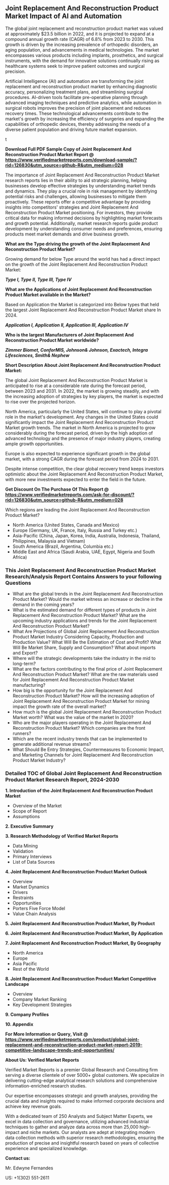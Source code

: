 <h2>Joint Replacement And Reconstruction Product Market Impact of AI and Automation</h2><p>The global joint replacement and reconstruction product market was valued at approximately $23.5 billion in 2022, and it is projected to expand at a compound annual growth rate (CAGR) of 6.8% from 2023 to 2030. This growth is driven by the increasing prevalence of orthopedic disorders, an aging population, and advancements in medical technologies. The market encompasses various products including implants, prosthetics, and surgical instruments, with the demand for innovative solutions continually rising as healthcare systems seek to improve patient outcomes and surgical precision.</p><p>Artificial Intelligence (AI) and automation are transforming the joint replacement and reconstruction product market by enhancing diagnostic accuracy, personalizing treatment plans, and streamlining surgical procedures. AI-driven tools facilitate pre-operative planning through advanced imaging techniques and predictive analytics, while automation in surgical robots improves the precision of joint placement and reduces recovery times. These technological advancements contribute to the market's growth by increasing the efficiency of surgeries and expanding the capabilities of orthopedic devices, thereby addressing the needs of a diverse patient population and driving future market expansion.</p>t</p><p id="" class=""><strong>Download Full PDF Sample Copy of Joint Replacement And Reconstruction Product Market Report @ <a href="https://www.verifiedmarketreports.com/download-sample/?rid=126830&utm_source=github-R&utm_medium=028" target="_blank">https://www.verifiedmarketreports.com/download-sample/?rid=126830&utm_source=github-R&utm_medium=028</a></strong></p><p>The importance of&nbsp;Joint Replacement And Reconstruction Product Market research reports lies in their ability to aid strategic planning, helping businesses develop effective strategies by understanding market trends and dynamics. They play a crucial role in risk management by identifying potential risks and challenges, allowing businesses to mitigate them proactively. These reports offer a competitive advantage by providing insights into competitors' strategies and Joint Replacement And Reconstruction Product Market positioning. For investors, they provide critical data for making informed decisions by highlighting market forecasts and growth potential. Additionally, market research reports guide product development by understanding consumer needs and preferences, ensuring products meet market demands and drive business growth.</p><p><strong>What are the&nbsp;Type driving the growth of the Joint Replacement And Reconstruction Product Market?</strong></p><p id="" class="">Growing demand for below Type around the world has had a direct impact on the growth of the Joint Replacement And Reconstruction Product Market:</p><em><strong>Type I, Type II, Type III, Type IV</strong></em></p><strong>What are the&nbsp;Applications&nbsp;of Joint Replacement And Reconstruction Product Market available in the Market?</strong></p><p id="" class="">Based on Application the Market is categorized into Below types that held the largest Joint Replacement And Reconstruction Product Market share In 2024.</p><em><strong>Application I, Application II, Application III, Application IV</strong></em></p><strong>Who is the largest Manufacturers of Joint Replacement And Reconstruction Product Market worldwide?</strong></p><p><em><strong>Zimmer Biomet, ConforMIS, Johnson& Johnson, Exactech, Integra Lifesciences, Smith& Nephew</strong></em></p><p id="" class=""><strong>Short Description About Joint Replacement And Reconstruction Product Market:</strong></p><p>The global Joint Replacement And Reconstruction Product Market is anticipated to rise at a considerable rate during the forecast period, between 2023 and 2031. In 2022, the market is growing steadily, and with the increasing adoption of strategies by key players, the market is expected to rise over the projected horizon.</p><p>North America, particularly the United States, will continue to play a pivotal role in the market's development. Any changes in the United States could significantly impact the Joint Replacement And Reconstruction Product Market growth trends. The market in North America is projected to grow considerably during the forecast period, driven by the high adoption of advanced technology and the presence of major industry players, creating ample growth opportunities.</p><p>Europe is also expected to experience significant growth in the global market, with a strong CAGR during the forecast period from 2024 to 2031.</p><p>Despite intense competition, the clear global recovery trend keeps investors optimistic about the Joint Replacement And Reconstruction Product Market, with more new investments expected to enter the field in the future.</p><p id="" class=""><strong>Get Discount On The Purchase Of This Report @ <a href="https://www.verifiedmarketreports.com/ask-for-discount/?rid=126830&utm_source=github-R&utm_medium=028" target="_blank">https://www.verifiedmarketreports.com/ask-for-discount/?rid=126830&utm_source=github-R&utm_medium=028</a></strong></p>Which regions are leading the Joint Replacement And Reconstruction Product Market?</p><ul><li>North America (United States, Canada and Mexico)</li><li>Europe (Germany, UK, France, Italy, Russia and Turkey etc.)</li><li>Asia-Pacific (China, Japan, Korea, India, Australia, Indonesia, Thailand, Philippines, Malaysia and Vietnam)</li><li>South America (Brazil, Argentina, Columbia etc.)</li><li>Middle East and Africa (Saudi Arabia, UAE, Egypt, Nigeria and South Africa)</li></ul><h3 id="" class="">This Joint Replacement And Reconstruction Product Market Research/Analysis Report Contains Answers to your following Questions</h3><ul><li>What are the global trends in the Joint Replacement And Reconstruction Product Market? Would the market witness an increase or decline in the demand in the coming years?</li><li>What is the estimated demand for different types of products in Joint Replacement And Reconstruction Product Market? What are the upcoming industry applications and trends for the Joint Replacement And Reconstruction Product Market?</li><li>What Are Projections of Global Joint Replacement And Reconstruction Product Market Industry Considering Capacity, Production and Production Value? What Will Be the Estimation of Cost and Profit? What Will Be Market Share, Supply and Consumption? What about imports and Export?</li><li>Where will the strategic developments take the industry in the mid to long-term?</li><li>What are the factors contributing to the final price of Joint Replacement And Reconstruction Product Market? What are the raw materials used for Joint Replacement And Reconstruction Product Market manufacturing?</li><li>How big is the opportunity for the Joint Replacement And Reconstruction Product Market? How will the increasing adoption of Joint Replacement And Reconstruction Product Market for mining impact the growth rate of the overall market?</li><li>How much is the global Joint Replacement And Reconstruction Product Market worth? What was the value of the market In 2020?</li><li>Who are the major players operating in the Joint Replacement And Reconstruction Product Market? Which companies are the front runners?</li><li>Which are the recent industry trends that can be implemented to generate additional revenue streams?</li><li>What Should Be Entry Strategies, Countermeasures to Economic Impact, and Marketing Channels for Joint Replacement And Reconstruction Product Market Industry?</li></ul><h3 id="" class="">Detailed TOC of Global Joint Replacement And Reconstruction Product Market Research Report, 2024-2030</h3><p id="" class=""><strong>1. Introduction of the Joint Replacement And Reconstruction Product Market</strong></p><ul><li>Overview of the Market</li><li>Scope of Report</li><li>Assumptions</li></ul><p id="" class=""><strong>2. Executive Summary</strong></p><p id="" class=""><strong>3. Research Methodology of Verified Market Reports</strong></p><ul><li>Data Mining</li><li>Validation</li><li>Primary Interviews</li><li>List of Data Sources</li></ul><p id="" class=""><strong>4. Joint Replacement And Reconstruction Product Market Outlook</strong></p><ul><li>Overview</li><li>Market Dynamics</li><li>Drivers</li><li>Restraints</li><li>Opportunities</li><li>Porters Five Force Model</li><li>Value Chain Analysis</li></ul><p id="" class=""><strong>5. Joint Replacement And Reconstruction Product Market, By Product</strong></p><p id="" class=""><strong>6. Joint Replacement And Reconstruction Product Market, By Application</strong></p><p id="" class=""><strong>7. Joint Replacement And Reconstruction Product Market, By Geography</strong></p><ul><li>North America</li><li>Europe</li><li>Asia Pacific</li><li>Rest of the World</li></ul><p id="" class=""><strong>8. Joint Replacement And Reconstruction Product Market Competitive Landscape</strong></p><ul><li>Overview</li><li>Company Market Ranking</li><li>Key Development Strategies</li></ul><p id="" class=""><strong>9. Company Profiles</strong></p><p id="" class=""><strong>10. Appendix</strong></p><p id="" class=""><strong>For More Information or Query, Visit @ <a href="https://www.verifiedmarketreports.com/product/global-joint-replacement-and-reconstruction-product-market-report-2019-competitive-landscape-trends-and-opportunities/" target="_blank">https://www.verifiedmarketreports.com/product/global-joint-replacement-and-reconstruction-product-market-report-2019-competitive-landscape-trends-and-opportunities/</a></strong></p><p id="" class=""><strong>About Us: Verified Market Reports</strong></p><p id="" class="">Verified Market Reports is a premier Global Research and Consulting firm serving a diverse clientele of over 5000+ global customers. We specialize in delivering cutting-edge analytical research solutions and comprehensive information-enriched research studies.</p><p id="" class="">Our expertise encompasses strategic and growth analyses, providing the crucial data and insights required to make informed corporate decisions and achieve key revenue goals.</p><p id="" class="">With a dedicated team of 250 Analysts and Subject Matter Experts, we excel in data collection and governance, utilizing advanced industrial techniques to gather and analyze data across more than 25,000 high-impact and niche markets. Our analysts are adept at integrating modern data collection methods with superior research methodologies, ensuring the production of precise and insightful research based on years of collective experience and specialized knowledge.</p><p id="" class=""><strong>Contact us:</strong></p><p id="" class="">Mr. Edwyne Fernandes</p><p id="" class="">US: +1(302) 551-2611</p>